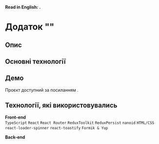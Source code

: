 **Read in English: [](README.md).**<br />

# Додаток ""

## Опис

## Основні технології

## Демо

Проєкт доступний за посиланням []().

## Технології, які використовувались

**Front-end**<br />
`TypeScript` `React` `React Router` `ReduxToolkit` `ReduxPersist` `nanoid` `HTML/CSS` `react-loader-spinner` `react-toastify` `Formik & Yup`

**Back-end**<br />
